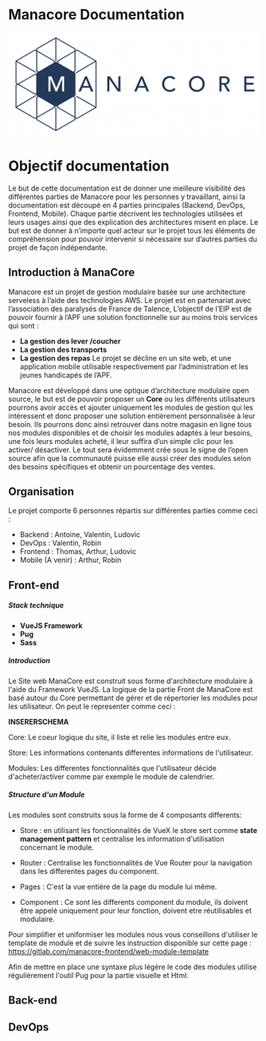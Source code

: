# Manacore Documentation

<p align="center"> 
<img src="images/logo_manacore.png">
</p>

# Objectif documentation

Le but de cette documentation est de donner une meilleure visibilité des différentes parties de Manacore pour les personnes y travaillant, ainsi la documentation est découpé en 4 parties principales (Backend, DevOps, Frontend, Mobile).
Chaque partie décrivent les technologies utilisées et leurs usages ainsi que des explication des architectures misent en place.
Le but est de donner à n’importe quel acteur sur le projet tous les éléments de compréhension pour pouvoir intervenir si nécessaire sur d’autres parties du projet de façon indépendante.

## Introduction à ManaCore

Manacore est un projet de gestion modulaire basée sur une architecture serveless à l’aide des technologies AWS.
Le projet est en partenariat avec l’association des paralysés de France de Talence, L’objectif de l’EIP est de pouvoir fournir à l’APF une solution fonctionnelle sur au moins trois services qui sont :

- **La gestion des lever /coucher**
- **La gestion des transports**
- **La gestion des repas**
  Le projet se décline en un site web, et une application mobile utilisable respectivement par l’administration et les jeunes handicapés de l’APF.

Manacore est développé dans une optique d’architecture modulaire open source, le but est de pouvoir proposer un **Core** ou les différents utilisateurs pourrons avoir accès et ajouter uniquement les modules de gestion qui les intéressent et donc proposer une solution entièrement personnalisée à leur besoin.
Ils pourrons donc ainsi retrouver dans notre magasin en ligne tous nos modules disponibles et de choisir les modules adaptés à leur besoins, une fois leurs modules acheté, il leur suffira d’un simple clic pour les activer/ désactiver.
Le tout sera évidemment crée sous le signe de l’open source afin que la communauté puisse elle aussi créer des modules selon des besoins spécifiques et obtenir un pourcentage des ventes.

## Organisation

Le projet comporte 6 personnes répartis sur différentes parties comme ceci :

- Backend : Antoine, Valentin, Ludovic
- DevOps : Valentin, Robin
- Frontend : Thomas, Arthur, Ludovic
- Mobile (A venir) : Arthur, Robin

## Front-end

##### Stack technique

- **VueJS Framework**
- **Pug**
- **Sass**

##### Introduction

Le Site web ManaCore est construit sous forme d'architecture modulaire à l'aide du Framework VueJS.
La logique de la partie Front de ManaCore est basé autour du Core permettant de gérer et de répertorier les modules pour les utilisateur.
On peut le representer comme ceci :

**INSERERSCHEMA**

Core: Le coeur logique du site, il liste et relie les modules entre eux.

Store: Les informations contenants differentes informations de l'utilisateur.

Modules: Les differentes fonctionnalités que l'utilisateur décide d'acheter/activer comme par exemple le module de calendrier.

##### Structure d'un Module

Les modules sont construits sous la forme de 4 composants differents:

- Store : en utilisant les fonctionnalités de VueX le store sert comme **state management pattern** et centralise les information d'utilisation concernant le module.

- Router : Centralise les fonctionnalités de Vue Router pour la navigation dans les differentes pages du component.

- Pages : C'est la vue entière de la page du module lui même.

- Component : Ce sont les differents component du module, ils doivent être appelé uniquement pour leur fonction, doivent etre réutilisables et modulaire.

Pour simplifier et uniformiser les modules nous vous conseillons d'utiliser le template de module et de suivre les instruction disponible sur cette page : https://gitlab.com/manacore-frontend/web-module-template

Afin de mettre en place une syntaxe plus légère le code des modules utilise régulièrement l'outil Pug pour la partie visuelle et Html.

## Back-end

## DevOps
